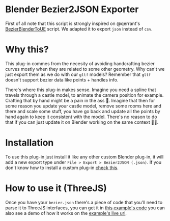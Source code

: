 # Blender Bezier2JSON Exporter
First of all note that this script is strongly inspired on @qerrant's [BezierBlenderToUE](https://github.com/qerrant/BezierBlenderToUE) script.
We adapted it to export `json` instead of `csv`.

# Why this?
This plug-in commes from the necesity of avoiding handcrafting bezier curves mostly when they are related to some other geometry. Why can't we just export them
as we do with our `gltf` models? Remember that `gltf` doesn't support bezier data like points + handles info.

There's where this plug-in makes sense. Imagine you need a spline that travels through a castle model, to animate the camera position for example. Crafting
that by hand might be a pain in the ass 😬. Imagine that then for some reason you update your castle model, remove some rooms here and there and scale some
stuff, you have go back and update all the points by hand again to keep it consistent with the model. There's no reason to do that if you can just update it
on Blender working on the same context 🙏🏼.

# Installation
To use this plug-in just install it like any other custom Blender plug-in, it will add a new export type under `File > Export > Bezier2JSON (.json)`.
If you don't know how to install a custom plug-in [check this](https://youtu.be/cyt0O7saU4Q?t=33).

# How to use it (ThreeJS)
Once you have your `bezier.json` there's a piece of code that you'll need to parse it to ThreeJS interfaces, you can get it in [this example's code](https://github.com/basementstudio/basement-laboratory/blob/main/src/experiments/49.bezier-import.js)
you can also see a demo of how it works on the [example's live url](https://lab.basement.studio/experiments/49.bezier-import.js).
